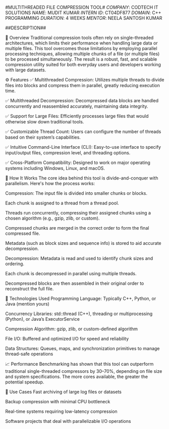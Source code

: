 #MULTITHREADED FILE COMPRESSION TOOL#
*COMPANY*: CODTECH IT SOLUTIONS
*NAME*: MUDIT KUMAR
*INTERN ID*: CT04DF877
*DOMAIN*: C++ PROGRAMMING
*DURATION*: 4 WEEKS
*MENTOR*: NEELA SANTOSH KUMAR

##DESCRIPTION## 

🚀 Overview
Traditional compression tools often rely on single-threaded architectures, which limits their performance when handling large data or multiple files. This tool overcomes those limitations by employing parallel processing techniques, allowing multiple chunks of a file (or multiple files) to be processed simultaneously. The result is a robust, fast, and scalable compression utility suited for both everyday users and developers working with large datasets.

⚙️ Features
✅ Multithreaded Compression: Utilizes multiple threads to divide files into blocks and compress them in parallel, greatly reducing execution time.

✅ Multithreaded Decompression: Decompressed data blocks are handled concurrently and reassembled accurately, maintaining data integrity.

✅ Support for Large Files: Efficiently processes large files that would otherwise slow down traditional tools.

✅ Customizable Thread Count: Users can configure the number of threads based on their system’s capabilities.

✅ Intuitive Command-Line Interface (CLI): Easy-to-use interface to specify input/output files, compression level, and threading options.

✅ Cross-Platform Compatibility: Designed to work on major operating systems including Windows, Linux, and macOS.

🧠 How It Works
The core idea behind this tool is divide-and-conquer with parallelism. Here's how the process works:

Compression:
The input file is divided into smaller chunks or blocks.

Each chunk is assigned to a thread from a thread pool.

Threads run concurrently, compressing their assigned chunks using a chosen algorithm (e.g., gzip, zlib, or custom).

Compressed chunks are merged in the correct order to form the final compressed file.

Metadata (such as block sizes and sequence info) is stored to aid accurate decompression.

Decompression:
Metadata is read and used to identify chunk sizes and ordering.

Each chunk is decompressed in parallel using multiple threads.

Decompressed blocks are then assembled in their original order to reconstruct the full file.

🧰 Technologies Used
Programming Language: Typically C++, Python, or Java (mention yours)

Concurrency Libraries: std::thread (C++), threading or multiprocessing (Python), or Java’s ExecutorService

Compression Algorithm: gzip, zlib, or custom-defined algorithm

File I/O: Buffered and optimized I/O for speed and reliability

Data Structures: Queues, maps, and synchronization primitives to manage thread-safe operations

📈 Performance
Benchmarking has shown that this tool can outperform traditional single-threaded compressors by 30–70%, depending on file size and system specifications. The more cores available, the greater the potential speedup.

🧪 Use Cases
Fast archiving of large log files or datasets

Backup compression with minimal CPU bottleneck

Real-time systems requiring low-latency compression

Software projects that deal with parallelizable I/O operations


